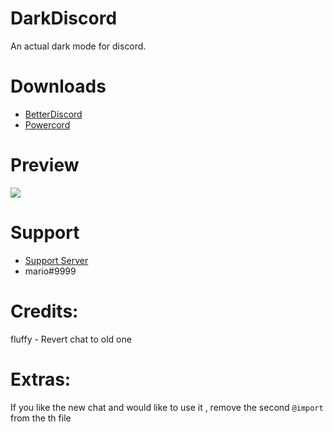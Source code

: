 # DarkDiscord
An actual dark mode for discord.

# Downloads
- [BetterDiscord](https://betterdiscord.net/ghdl?id=3132)
- [Powercord]()

# Preview
<img src="https://i.imgur.com/XjXTKPL.png"/>

# Support 
- [Support Server](https://discord.gg/t9CKs9X)
- mario#9999 

# Credits:
fluffy - Revert chat to old one

# Extras:
If you like the new chat and would like to use it , remove the second `@import` from the th file 
